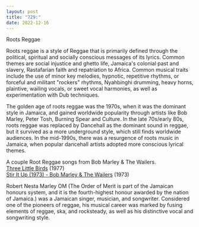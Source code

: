 ```yaml
---
layout: post
title: "729:"
date: 2022-12-16
---
```


Roots Reggae

Roots reggae is a style of Reggae that is primarily defined through the political, spiritual and socially conscious messages of its lyrics. Common themes are social injustice and ghetto life, Jamaica's colonial past and slavery, Rastafarian faith and repatriation to Africa. Common musical traits include the use of minor key melodies, hypnotic, repetitive rhythms, or forceful and militant "rockers" rhythms, Nyahbinghi drumming, heavy horns, plaintive, wailing vocals, or sweet vocal harmonies, as well as experimentation with Dub techniques.

The golden age of roots reggae was the 1970s, when it was the dominant style in Jamaica, and gained worldwide popularity through artists like Bob Marley, Peter Tosh, Burning Spear and Culture. In the late 70s/early 80s, roots reggae was replaced by Dancehall as the dominant sound in reggae, but it survived as a more underground style, which still finds worldwide audiences. In the mid-1990s, there was a resurgence of roots music in Jamaica, when popular dancehall artists adopted more conscious lyrical themes.

A couple Root Reggae songs from Bob Marley & The Wailers.  
[Three Little Birds](https://youtu.be/MUNNRAdizz0) (1977)  
[Stir It Up (1973) \- Bob Marley & The Wailers](https://youtu.be/1hwL3S3Gtzs) (1973)

Robert Nesta Marley OM (The Order of Merit is part of the Jamaican honours system, and it is the fourth-highest honour awarded by the nation of Jamaica.) was a Jamaican singer, musician, and songwriter. Considered one of the pioneers of reggae, his musical career was marked by fusing elements of reggae, ska, and rocksteady, as well as his distinctive vocal and songwriting style.
